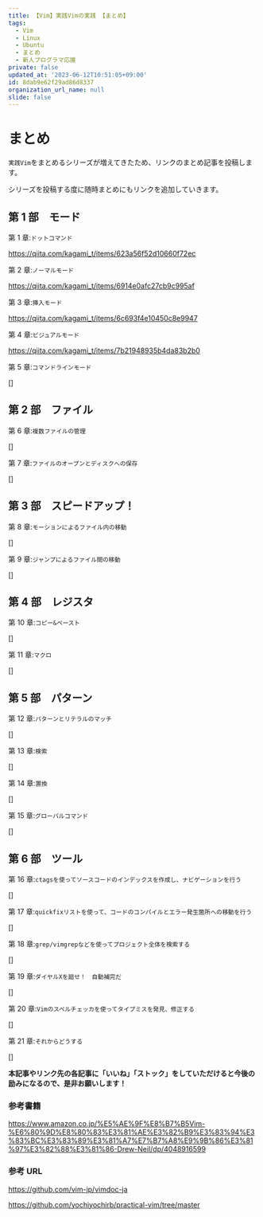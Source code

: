 ```yaml
---
title: 【Vim】実践Vimの実践 【まとめ】
tags:
  - Vim
  - Linux
  - Ubuntu
  - まとめ
  - 新人プログラマ応援
private: false
updated_at: '2023-06-12T10:51:05+09:00'
id: 8dab9e62f29ad86d8337
organization_url_name: null
slide: false
---
```


# まとめ

`実践Vim`をまとめるシリーズが増えてきたため、リンクのまとめ記事を投稿します。

シリーズを投稿する度に随時まとめにもリンクを追加していきます。

## 第 1 部　モード

第 1 章:`ドットコマンド`

https://qiita.com/kagami_t/items/623a56f52d10660f72ec

第 2 章:`ノーマルモード`

https://qiita.com/kagami_t/items/6914e0afc27cb9c995af

第 3 章:`挿入モード`

https://qiita.com/kagami_t/items/6c693f4e10450c8e9947

第 4 章:`ビジュアルモード`

https://qiita.com/kagami_t/items/7b21948935b4da83b2b0

第 5 章:`コマンドラインモード`

[]

## 第 2 部　ファイル

第 6 章:`複数ファイルの管理`

[]

第 7 章:`ファイルのオープンとディスクへの保存`

[]

## 第 3 部　スピードアップ！

第 8 章:`モーションによるファイル内の移動`

[]

第 9 章:`ジャンプによるファイル間の移動`

[]

## 第 4 部　レジスタ

第 10 章:`コピー&ペースト`

[]

第 11 章:`マクロ`

[]

## 第 5 部　パターン

第 12 章:`パターンとリテラルのマッチ`

[]

第 13 章:`検索`

[]

第 14 章:`置換`

[]

第 15 章:`グローバルコマンド`

[]

## 第 6 部　ツール

第 16 章:`ctagsを使ってソースコードのインデックスを作成し、ナビゲーションを行う`

[]

第 17 章:`quickfixリストを使って、コードのコンパイルとエラー発生箇所への移動を行う`

[]

第 18 章:`grep/vimgrepなどを使ってプロジェクト全体を検索する`

[]

第 19 章:`ダイヤルXを廻せ！　自動補完だ`

[]

第 20 章:`Vimのスペルチェッカを使ってタイプミスを発見、修正する`

[]

第 21 章:`それからどうする`

[]

**本記事やリンク先の各記事に「いいね」「ストック」をしていただけると今後の励みになるので、是非お願いします！**

### 参考書籍

https://www.amazon.co.jp/%E5%AE%9F%E8%B7%B5Vim-%E6%80%9D%E8%80%83%E3%81%AE%E3%82%B9%E3%83%94%E3%83%BC%E3%83%89%E3%81%A7%E7%B7%A8%E9%9B%86%E3%81%97%E3%82%88%E3%81%86-Drew-Neil/dp/4048916599

### 参考 URL

https://github.com/vim-jp/vimdoc-ja

https://github.com/yochiyochirb/practical-vim/tree/master
